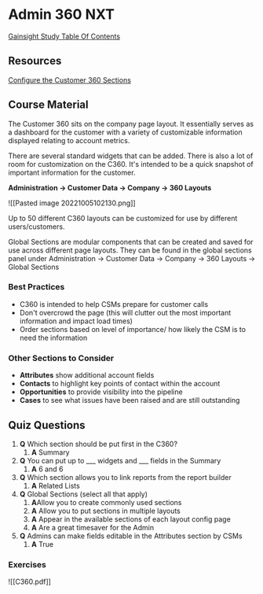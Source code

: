 # Admin 360 NXT
[Gainsight Study Table Of Contents](README.md)

## Resources 
[Configure the Customer 360 Sections](https://support.gainsight.com/Gainsight_NXT/07360/02Admin_Guides/Configure_the_Customer360_Details_(C360)_Page_and_Section_Types)

## Course Material 
The Customer 360 sits on the company page layout. It essentially serves as a dashboard for the customer with a variety of customizable information displayed relating to account metrics. 

There are several standard widgets that can be added. There is also a lot of room for customization on the C360. It's intended to be a quick snapshot of important information for the customer. 

**Administration -> Customer Data -> Company -> 360 Layouts**

![[Pasted image 20221005102130.png]]

Up to 50 different C360 layouts can be customized for use by different users/customers. 

Global Sections are modular components that can be created and saved for use across different page layouts. They can be found in the global sections panel under Administration -> Customer Data -> Company -> 360 Layouts -> Global Sections 

### Best Practices 
* C360 is intended to help CSMs prepare for customer calls 
* Don't overcrowd the page (this will clutter out the most important information and impact load times)
* Order sections based on level of importance/ how likely the CSM is to need the information 

### Other Sections to Consider
- **Attributes** show additional account fields
- **Contacts** to highlight key points of contact within the account  
- **Opportunities** to provide visibility into the pipeline
- **Cases** to see what issues have been raised and are still outstanding

## Quiz Questions 
1. **Q** Which section should be put first in the C360? 
	1. **A** Summary
2. **Q** You can put up to ___ widgets and ___ fields in the Summary
	1. **A** 6 and 6
3. **Q** Which section allows you to link reports from the report builder 
	1. **A** Related Lists 
4. **Q** Global Sections (select all that apply)
	1. **A**Allow you to create commonly used sections 
	2. **A** Allow you to put sections in multiple layouts 
	3. **A** Appear in the available sections of each layout config page 
	4. **A** Are a great timesaver for the Admin 
5. **Q** Admins can make fields editable in the Attributes section by CSMs
	1. **A** True

### Exercises 
![[C360.pdf]]


